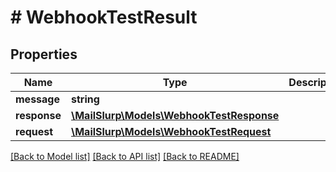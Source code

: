 # # WebhookTestResult

## Properties

Name | Type | Description | Notes
------------ | ------------- | ------------- | -------------
**message** | **string** |  | [optional] 
**response** | [**\MailSlurp\Models\WebhookTestResponse**](WebhookTestResponse) |  | [optional] 
**request** | [**\MailSlurp\Models\WebhookTestRequest**](WebhookTestRequest) |  | [optional] 

[[Back to Model list]](../../README#documentation-for-models) [[Back to API list]](../../README#documentation-for-api-endpoints) [[Back to README]](../../README)


